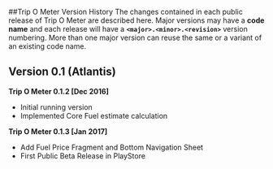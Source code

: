 ##Trip O Meter Version History
The changes contained in each public release of Trip O Meter are described here. Major versions may have a **code name** and each release will have a **`<major>.<minor>.<revision>`** version numbering. More than one major version can reuse the same or a variant of an existing code name.

Version 0.1 (Atlantis)
----------------------
**Trip O Meter 0.1.2 [Dec 2016]**
* Initial running version
* Implemented Core Fuel estimate calculation

**Trip O Meter 0.1.3 [Jan 2017]**
* Add Fuel Price Fragment and Bottom Navigation Sheet
* First Public Beta Release in PlayStore
